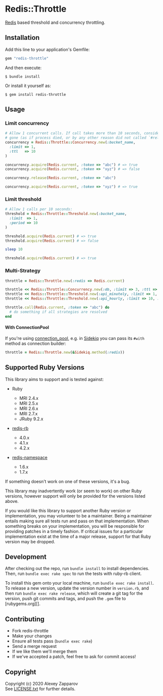 # Redis::Throttle

[Redis](https://redis.io/) based threshold and concurrency throttling.


## Installation

Add this line to your application's Gemfile:

```ruby
gem "redis-throttle"
```

And then execute:

    $ bundle install

Or install it yourself as:

    $ gem install redis-throttle


## Usage

### Limit concurrency

``` ruby
# Allow 1 concurrent calls. If call takes more than 10 seconds, consider it
# gone (as if process died, or by any other reason did not called `#release`):
concurrency = Redis::Throttle::Concurrency.new(:bucket_name,
  :limit => 1,
  :ttl   => 10
)

concurrency.acquire(Redis.current, :token => "abc") # => true
concurrency.acquire(Redis.current, :token => "xyz") # => false

concurrency.release(Redis.current, :token => "abc")

concurrency.acquire(Redis.current, :token => "xyz") # => true
```

### Limit threshold

``` ruby
# Allow 1 calls per 10 seconds:
threshold = Redis::Throttle::Threshold.new(:bucket_name,
  :limit  => 1,
  :period => 10
)

threshold.acquire(Redis.current) # => true
threshold.acquire(Redis.current) # => false

sleep 10

threshold.acquire(Redis.current) # => true
```

### Multi-Strategy

``` ruby
throttle = Redis::Throttle.new(:redis => Redis.current)

throttle << Redis::Throttle::Concurrency.new(:db, :limit => 3, :ttl => 900)
throttle << Redis::Throttle::Threshold.new(:api_minutely, :limit => 1, :period => 60)
throttle << Redis::Throttle::Threshold.new(:api_hourly, :limit => 10, :period => 3600)

throttle.call(Redis.current, :token => "abc") do
  # do something if all strategies are resolved
end
```


#### With ConnectionPool

If you're using [connection_pool](https://github.com/mperham/connection_pool),
e.g. in [Sidekiq](https://github.com/mperham/sidekiq) you can pass its `#with`
method as connection builder:

``` ruby
throttle = Redis::Throttle.new(&Sidekiq.method(:redis))
```


## Supported Ruby Versions

This library aims to support and is tested against:

* Ruby
  * MRI 2.4.x
  * MRI 2.5.x
  * MRI 2.6.x
  * MRI 2.7.x
  * JRuby 9.2.x

* [redis-rb](https://github.com/redis/redis-rb)
  * 4.0.x
  * 4.1.x
  * 4.2.x

* [redis-namespace](https://github.com/resque/redis-namespace)
  * 1.6.x
  * 1.7.x


If something doesn't work on one of these versions, it's a bug.

This library may inadvertently work (or seem to work) on other Ruby versions,
however support will only be provided for the versions listed above.

If you would like this library to support another Ruby version or
implementation, you may volunteer to be a maintainer. Being a maintainer
entails making sure all tests run and pass on that implementation. When
something breaks on your implementation, you will be responsible for providing
patches in a timely fashion. If critical issues for a particular implementation
exist at the time of a major release, support for that Ruby version may be
dropped.


## Development

After checking out the repo, run `bundle install` to install dependencies.
Then, run `bundle exec rake spec` to run the tests with ruby-rb client.

To install this gem onto your local machine, run `bundle exec rake install`.
To release a new version, update the version number in `version.rb`, and then
run `bundle exec rake release`, which will create a git tag for the version,
push git commits and tags, and push the `.gem` file to [rubygems.org][].


## Contributing

* Fork redis-throttle
* Make your changes
* Ensure all tests pass (`bundle exec rake`)
* Send a merge request
* If we like them we'll merge them
* If we've accepted a patch, feel free to ask for commit access!


## Copyright

Copyright (c) 2020 Alexey Zapparov<br>
See [LICENSE.txt][] for further details.


[LICENSE.txt]: https://gitlab.com/ixti/redis-throttle/blob/master/LICENSE.txt
